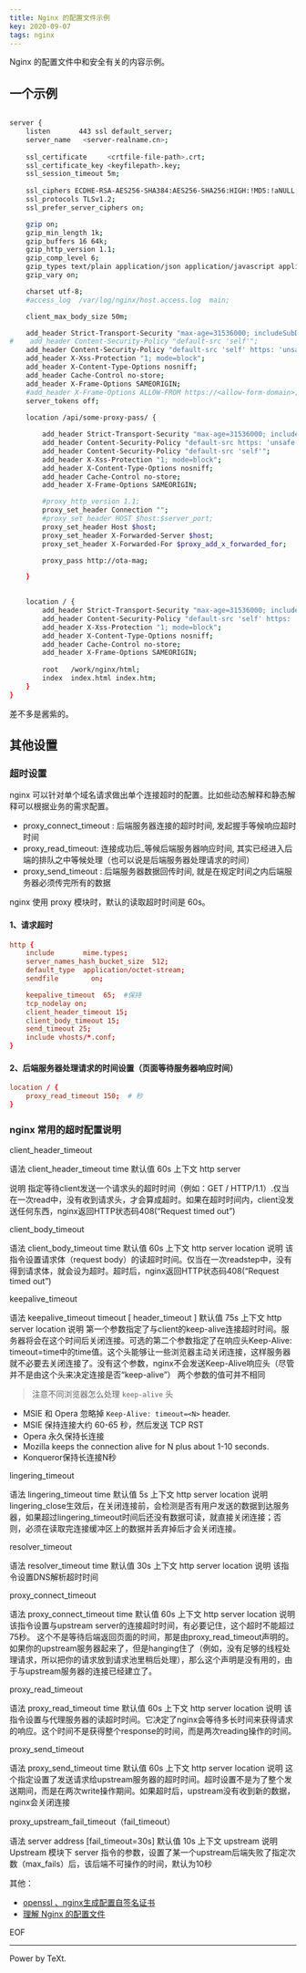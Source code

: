 ```yaml
---
title: Nginx 的配置文件示例
key: 2020-09-07
tags: nginx
---
```



Nginx 的配置文件中和安全有关的内容示例。

<!--more-->

## 一个示例

```bash

server {
    listen       443 ssl default_server;
    server_name   <server-realname.cn>;
    
    ssl_certificate     <crtfile-file-path>.crt;
    ssl_certificate_key <keyfilepath>.key;
    ssl_session_timeout 5m;
  
    ssl_ciphers ECDHE-RSA-AES256-SHA384:AES256-SHA256:HIGH:!MD5:!aNULL:!eNULL:!NULL:!DH:!EDH:!AESGCM;
    ssl_protocols TLSv1.2;
    ssl_prefer_server_ciphers on;

    gzip on;  
    gzip_min_length 1k;  
    gzip_buffers 16 64k;  
    gzip_http_version 1.1;  
    gzip_comp_level 6;  
    gzip_types text/plain application/json application/javascript application/x-javascript text/css application/xml;  
    gzip_vary on;

    charset utf-8;
    #access_log  /var/log/nginx/host.access.log  main;

    client_max_body_size 50m;

    add_header Strict-Transport-Security "max-age=31536000; includeSubDomains" always;
#    add_header Content-Security-Policy "default-src 'self'";
    add_header Content-Security-Policy "default-src 'self' https: 'unsafe-inline' 'unsafe-eval'; connect-src https:; font-src https: data:; img-src https: data:;";
    add_header X-Xss-Protection "1; mode=block";
    add_header X-Content-Type-Options nosniff;
    add_header Cache-Control no-store;
    add_header X-Frame-Options SAMEORIGIN;
    #add_header X-Frame-Options ALLOW-FROM https://<allow-form-domain>;
    server_tokens off;
    
    location /api/some-proxy-pass/ {

        add_header Strict-Transport-Security "max-age=31536000; includeSubDomains" always;
        add_header Content-Security-Policy "default-src https: 'unsafe-inline' 'unsafe-eval'; connect-src https:; font-src https: data:; img-src https: data:;";
        add_header Content-Security-Policy "default-src 'self'";
        add_header X-Xss-Protection "1; mode=block";
        add_header X-Content-Type-Options nosniff;
        add_header Cache-Control no-store;
        add_header X-Frame-Options SAMEORIGIN;

        #proxy_http_version 1.1;
        proxy_set_header Connection "";
        #proxy_set_header HOST $host:$server_port;
        proxy_set_header Host $host;
        proxy_set_header X-Forwarded-Server $host;
        proxy_set_header X-Forwarded-For $proxy_add_x_forwarded_for;

        proxy_pass http://ota-mag;

    }
    

    location / {
        add_header Strict-Transport-Security "max-age=31536000; includeSubDomains" always;
        add_header Content-Security-Policy "default-src 'self' https: 'unsafe-inline' 'unsafe-eval'; connect-src https:; script-src 'self' 'unsafe-inline' 'unsafe-eval' blob: https://*.amap.com https: ;font-src https: data:; img-src https: data:;"
        add_header X-Xss-Protection "1; mode=block";
        add_header X-Content-Type-Options nosniff;
        add_header Cache-Control no-store;
        add_header X-Frame-Options SAMEORIGIN;
        
        root   /work/nginx/html;
        index  index.html index.htm;
    }
}
```

差不多是酱紫的。

## 其他设置

### 超时设置

nginx 可以针对单个域名请求做出单个连接超时的配置。比如些动态解释和静态解释可以根据业务的需求配置。

- proxy_connect_timeout : 后端服务器连接的超时时间, 发起握手等候响应超时时间
- proxy_read_timeout: 连接成功后_等候后端服务器响应时间, 其实已经进入后端的排队之中等候处理（也可以说是后端服务器处理请求的时间）
- proxy_send_timeout : 后端服务器数据回传时间, 就是在规定时间之内后端服务器必须传完所有的数据

nginx 使用 proxy 模块时，默认的读取超时时间是 60s。

#### 1、请求超时

```conf
http {
    include       mime.types;
    server_names_hash_bucket_size  512;     
    default_type  application/octet-stream;
    sendfile        on;

    keepalive_timeout  65;  #保持
    tcp_nodelay on;
    client_header_timeout 15;
    client_body_timeout 15;
    send_timeout 25;
    include vhosts/*.conf;
}
```

#### 2、后端服务器处理请求的时间设置（页面等待服务器响应时间）

```conf
location / {
    proxy_read_timeout 150;  # 秒
}
```

### nginx 常用的超时配置说明

client_header_timeout

语法 client_header_timeout time
默认值 60s
上下文 http server

说明 指定等待client发送一个请求头的超时时间（例如：GET / HTTP/1.1）.仅当在一次read中，没有收到请求头，才会算成超时。如果在超时时间内，client没发送任何东西，nginx返回HTTP状态码408(“Request timed out”)

client_body_timeout

语法 client_body_timeout time
默认值 60s
上下文 http server location
说明 该指令设置请求体（request body）的读超时时间。仅当在一次readstep中，没有得到请求体，就会设为超时。超时后，nginx返回HTTP状态码408(“Request timed out”)

keepalive_timeout

语法 keepalive_timeout timeout [ header_timeout ]
默认值 75s
上下文 http server location
说明 第一个参数指定了与client的keep-alive连接超时时间。服务器将会在这个时间后关闭连接。可选的第二个参数指定了在响应头Keep-Alive: timeout=time中的time值。这个头能够让一些浏览器主动关闭连接，这样服务器就不必要去关闭连接了。没有这个参数，nginx不会发送Keep-Alive响应头（尽管并不是由这个头来决定连接是否“keep-alive”）
两个参数的值可并不相同

> 注意不同浏览器怎么处理 `keep-alive` 头

- MSIE 和 Opera 忽略掉 `Keep-Alive: timeout=<N>` header.
- MSIE 保持连接大约 60-65 秒，然后发送 TCP RST
- Opera 永久保持长连接
- Mozilla keeps the connection alive for N plus about 1-10 seconds.
- Konqueror保持长连接N秒

lingering_timeout

语法 lingering_timeout time
默认值 5s
上下文 http server location
说明 lingering_close生效后，在关闭连接前，会检测是否有用户发送的数据到达服务器，如果超过lingering_timeout时间后还没有数据可读，就直接关闭连接；否则，必须在读取完连接缓冲区上的数据并丢弃掉后才会关闭连接。

resolver_timeout

语法 resolver_timeout time
默认值 30s
上下文 http server location
说明 该指令设置DNS解析超时时间

proxy_connect_timeout

语法 proxy_connect_timeout time
默认值 60s
上下文 http server location
说明 该指令设置与upstream server的连接超时时间，有必要记住，这个超时不能超过75秒。
这个不是等待后端返回页面的时间，那是由proxy_read_timeout声明的。如果你的upstream服务器起来了，但是hanging住了（例如，没有足够的线程处理请求，所以把你的请求放到请求池里稍后处理），那么这个声明是没有用的，由于与upstream服务器的连接已经建立了。

proxy_read_timeout

语法 proxy_read_timeout time
默认值 60s
上下文 http server location
说明 该指令设置与代理服务器的读超时时间。它决定了nginx会等待多长时间来获得请求的响应。这个时间不是获得整个response的时间，而是两次reading操作的时间。

proxy_send_timeout

语法 proxy_send_timeout time
默认值 60s
上下文 http server location
说明 这个指定设置了发送请求给upstream服务器的超时时间。超时设置不是为了整个发送期间，而是在两次write操作期间。如果超时后，upstream没有收到新的数据，nginx会关闭连接

proxy_upstream_fail_timeout（fail_timeout）

语法 server address [fail_timeout=30s]
默认值 10s
上下文 upstream
说明 Upstream 模块下 server 指令的参数，设置了某一个upstream后端失败了指定次数（max_fails）后，该后端不可操作的时间，默认为10秒

其他：

- [openssl 、nginx生成配置自签名证书](https://chengchaos.github.io/2020/07/16/nginx-with-ssl.html)
- [理解 Nginx 的配置文件](https://chengchaos.github.io/2020/07/01/understand-nginx-config.html)

EOF

---

Power by TeXt.
